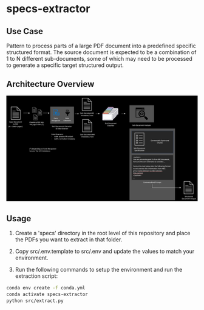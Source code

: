 # specs-extractor

## Use Case

Pattern to process parts of a large PDF document into a predefined specific structured format. The source document is expected to be a combination of 1 to N different sub-documents, some of which may need to be processed to generate a specific target structured output.

## Architecture Overview

![assets/architecture.png](assets/architecture.png)

## Usage

1. Create a 'specs' directory in the root level of this repository and place the PDFs you want to extract in that folder.

2. Copy src/.env.template to src/.env and update the values to match your environment.

3. Run the following commands to setup the environment and run the extraction script:

```bash
conda env create -f conda.yml
conda activate specs-extractor
python src/extract.py
```